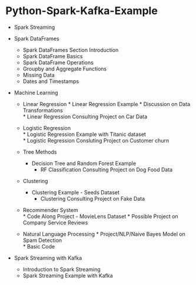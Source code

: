 # Python-Spark-Kafka-Example

* Spark Streaming
    
* Spark DataFrames
    * Spark DataFrames Section Introduction
    * Spark DataFrame Basics
    * Spark DataFrame Operations
    * Groupby and Aggregate Functions
    * Missing Data
    * Dates and Timestamps
    
    
* Machine Learning
    
	* Linear Regression
    		* Linear Regression Example
    		* Discussion on Data Transformations    
    		* Linear Regression Consulting Project on Car Data

	* Logistic Regression    		
    		* Logistic Regression Example with Titanic dataset  
    		* Logistic Regression Consluting Project on Customer churn  
    
	* Tree Methods    		
   		* Decision Tree and Random Forest Example
    		* RF Classification Consulting Project on Dog Food Data
     
	* Clustering    		
   		* Clustering Example - Seeds Dataset  
    		* Clustering Consulting Project on Fake Data
    
	* Recommender System    		
    		* Code Along Project - MovieLens Dataset
    		* Possible Project on Company Service Reviews 
    
	* Natural Language Processing
    		* Project/NLP/Naive Bayes Model on Spam Detection    		
    		* Basic Code  
    
* Spark Streaming with Kafka
    * Introduction to Spark Streaming 
    * Spark Streaming Example with Kafka
 
    
    
    

 